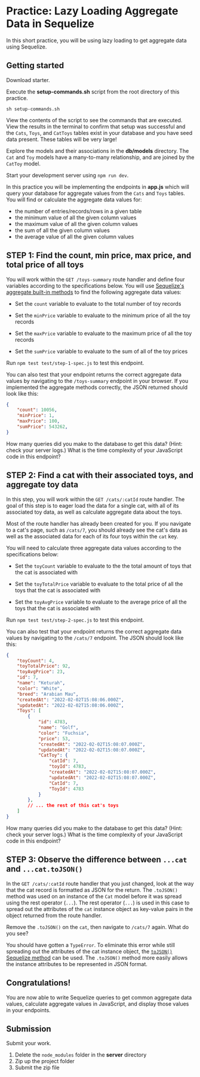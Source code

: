 # Practice: Lazy Loading Aggregate Data in Sequelize

In this short practice, you will be using lazy loading to get aggregate data
using Sequelize.

## Getting started

Download starter.

Execute the __setup-commands.sh__ script from the root directory of this
practice.

```shell
sh setup-commands.sh
```

View the contents of the script to see the commands that are executed. View the
results in the terminal to confirm that setup was successful and the `Cats`,
`Toys`, and `CatToys` tables exist in your database and you have seed data
present. These tables will be very large!

Explore the models and their associations in the __db/models__ directory. The
`Cat` and `Toy` models have a many-to-many relationship, and are joined by the
`CatToy` model.

Start your development server using `npm run dev`.

In this practice you will be implementing the endpoints in __app.js__ which will
query your database for aggregate values from the `Cats` and `Toys` tables. You
will find or calculate the aggregate data values for:

- the number of entries/records/rows in a given table
- the minimum value of all the given column values
- the maximum value of all the given column values
- the sum of all the given column values
- the average value of all the given column values

## STEP 1: Find the count, min price, max price, and total price of all toys

You will work within the `GET /toys-summary` route handler and define four
variables according to the specifications below. You will use
[Sequelize's aggregate built-in methods] to find the following aggregate data
values:

- Set the `count` variable to evaluate to the total number of toy records

- Set the `minPrice` variable to evaluate to the minimum price of all the toy
  records

- Set the `maxPrice` variable to evaluate to the maximum price of all the toy
  records

- Set the `sumPrice` variable to evaluate to the sum of all of the toy prices

Run `npm test test/step-1-spec.js` to test this endpoint.

You can also test that your endpoint returns the correct aggregate data values
by navigating to the `/toys-summary` endpoint in your browser. If you
implemented the aggregate methods correctly, the JSON returned should look like
this:

```json
{
    "count": 10056, 
    "minPrice": 1,
    "maxPrice": 100,
    "sumPrice": 543262,
}
```

How many queries did you make to the database to get this data? (Hint: check
your server logs.) What is the time complexity of your JavaScript code in this
endpoint?

## STEP 2: Find a cat with their associated toys, and aggregate toy data

In this step, you will work within the `GET /cats/:catId` route handler.
The goal of this step is to eager load the data for a single cat, with all of
its associated toy data, as well as calculate aggregate data about the toys.

Most of the route handler has already been created for you. If you navigate to a
cat's page, such as `/cats/7`, you should already see the cat's data as well as
the associated data for each of its four toys within the `cat` key.

You will need to calculate three aggregate data values according to the
specifications below:

- Set the `toyCount` variable to evaluate to the the total amount of toys that
  the cat is associated with

- Set the `toyTotalPrice` variable to evaluate to the total price of all the
  toys that the cat is associated with

- Set the `toyAvgPrice` variable to evaluate to the average price of all the
  toys that the cat is associated with

Run `npm test test/step-2-spec.js` to test this endpoint.

You can also test that your endpoint returns the correct aggregate data values
by navigating to the `/cats/7` endpoint. The JSON should look like this:

```json
{
    "toyCount": 4,
    "toyTotalPrice": 92,
    "toyAvgPrice": 23,
    "id": 7,
    "name": "Keturah",
    "color": "White",
    "breed": "Arabian Mau",
    "createdAt": "2022-02-02T15:08:06.000Z",
    "updatedAt": "2022-02-02T15:08:06.000Z",
    "Toys": [
        {
            "id": 4783,
            "name": "Golf",
            "color": "Fuchsia",
            "price": 53,
            "createdAt": "2022-02-02T15:08:07.000Z",
            "updatedAt": "2022-02-02T15:08:07.000Z",
            "CatToy": {
                "catId": 7,
                "toyId": 4783,
                "createdAt": "2022-02-02T15:08:07.000Z",
                "updatedAt": "2022-02-02T15:08:07.000Z",
                "CatId": 7,
                "ToyId": 4783
            }
        },
        // ... the rest of this cat's toys
    ]
}
```

How many queries did you make to the database to get this data? (Hint: check
your server logs.) What is the time complexity of your JavaScript code in this
endpoint?

## STEP 3: Observe the difference between `...cat` and `...cat.toJSON()`

In the `GET /cats/:catId` route handler that you just changed, look at the way
that the cat record is formatted as JSON for the return. The `.toJSON()` method
was used on an instance of the `Cat` model before it was spread using the
rest operator (`...`). The rest operator (`...`) is used in this case to spread
out the attributes of the `cat` instance object as key-value pairs in the object
returned from the route handler.

Remove the `.toJSON()` on the `cat`, then navigate to `/cats/7` again. What do
you see?

You should have gotten a `TypeError`. To eliminate this error while still
spreading out the attributes of the cat instance object, the
[`toJSON()` Sequelize method] can be used. The `.toJSON()` method more easily
allows the instance attributes to be represented in JSON format.

## Congratulations!

You are now able to write Sequelize queries to get common aggregate data values,
calculate aggregate values in JavaScript, and display those values in your
endpoints.

## Submission

Submit your work.

1. Delete the `node_modules` folder in the __server__ directory
2. Zip up the project folder
3. Submit the zip file

[Sequelize's aggregate built-in methods]: https://sequelize.org/docs/v7/core-concepts/model-querying-basics/#utility-methods
[`toJSON()` Sequelize method]: https://sequelize.org/docs/v6/core-concepts/model-instances/#note-logging-instances